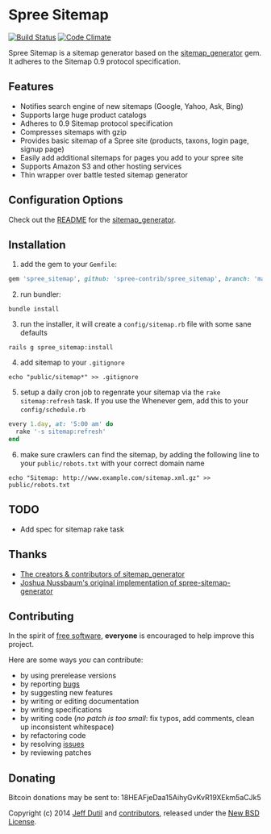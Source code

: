 Spree Sitemap
=============

[![Build Status](https://travis-ci.org/spree-contrib/spree_sitemap.png?branch=master)](https://travis-ci.org/spree-contrib/spree_sitemap)
[![Code Climate](https://codeclimate.com/github/jdutil/spree_sitemap.png)](https://codeclimate.com/github/jdutil/spree_sitemap)

Spree Sitemap is a sitemap generator based on the [sitemap_generator][1] gem. It adheres to the Sitemap 0.9 protocol specification.

Features
--------

- Notifies search engine of new sitemaps (Google, Yahoo, Ask, Bing)
- Supports large huge product catalogs
- Adheres to 0.9 Sitemap protocol specification
- Compresses sitemaps with gzip
- Provides basic sitemap of a Spree site (products, taxons, login page, signup page)
- Easily add additional sitemaps for pages you add to your spree site
- Supports Amazon S3 and other hosting services
- Thin wrapper over battle tested sitemap generator

Configuration Options
---------------------

Check out the [README][1] for the [sitemap_generator][1].

Installation
------------

1) add the gem to your `Gemfile`:
```ruby
gem 'spree_sitemap', github: 'spree-contrib/spree_sitemap', branch: 'master'
```

2) run bundler:

`bundle install`

3) run the installer, it will create a `config/sitemap.rb` file with some sane defaults

`rails g spree_sitemap:install`

4) add sitemap to your `.gitignore`

`echo "public/sitemap*" >> .gitignore`

5) setup a daily cron job to regenrate your sitemap via the `rake sitemap:refresh` task. If you use the Whenever gem, add this to your `config/schedule.rb`
```ruby
every 1.day, at: '5:00 am' do
  rake '-s sitemap:refresh'
end
```

6) make sure crawlers can find the sitemap, by adding the following line to your `public/robots.txt` with your correct domain name

`echo "Sitemap: http://www.example.com/sitemap.xml.gz" >> public/robots.txt`

TODO
----

- Add spec for sitemap rake task

Thanks
------

- [The creators & contributors of sitemap_generator](http://github.com/kjvarga/sitemap_generator/contributors)
- [Joshua Nussbaum's original implementation of spree-sitemap-generator](https://github.com/joshnuss/spree-sitemap-generator)

Contributing
------------

In the spirit of [free software][2], **everyone** is encouraged to help improve this project.

Here are some ways *you* can contribute:

* by using prerelease versions
* by reporting [bugs][3]
* by suggesting new features
* by writing or editing documentation
* by writing specifications
* by writing code (*no patch is too small*: fix typos, add comments, clean up inconsistent whitespace)
* by refactoring code
* by resolving [issues][3]
* by reviewing patches

Donating
--------

Bitcoin donations may be sent to: 18HEAFjeDaa15AihyGvKvR19XEkm5aCJk5

Copyright (c) 2014 [Jeff Dutil][5] and [contributors][6], released under the [New BSD License][4].

[1]: http://github.com/kjvarga/sitemap_generator
[2]: http://www.fsf.org/licensing/essays/free-sw.html
[3]: https://github.com/jdutil/spree_sitemap/issues
[4]: https://github.com/jdutil/spree_sitemap/blob/master/LICENSE.md
[5]: https://github.com/jdutil
[6]: https://github.com/jdutil/spree_sitemap/graphs/contributors
